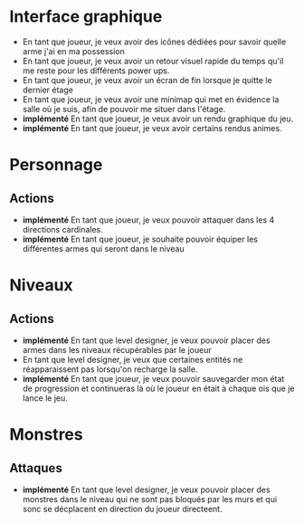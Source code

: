# Interface graphique
- En tant que joueur, je veux avoir des icônes dédiées pour savoir quelle arme j'ai en ma possession
- En tant que joueur, je veux avoir un retour visuel rapide du temps qu'il me reste pour les différents power ups.
- En tant que joueur, je veux avoir un écran de fin lorsque je quitte le dernier étage
- En tant que joueur, je veux avoir une minimap qui met en évidence la salle où je suis, afin de pouvoir me situer dans l'étage.
- **implémenté** En tant que joueur, je veux avoir un rendu graphique du jeu.
- **implémenté** En tant que joueur, je veux avoir certains rendus animes.

# Personnage
## Actions
- **implémenté** En tant que joueur, je veux pouvoir attaquer dans les 4 directions cardinales.
- **implémenté** En tant que joueur, je souhaite pouvoir équiper les différentes armes qui seront dans le niveau

# Niveaux
## Actions
- **implémenté** En tant que level designer, je veux pouvoir placer des armes dans les niveaux récupérables par le joueur
- En tant que level designer, je veux que certaines entités ne réapparaissent pas lorsqu'on recharge la salle.
- **implémenté** En tant que joueur, je veux pouvoir sauvegarder mon état de progression et continueras là où le joueur en était à chaque ois que je lance le jeu.

# Monstres
## Attaques
- **implémenté** En tant que level designer, je veux pouvoir placer des monstres dans le niveau qui ne sont pas bloqués par les murs et qui sonc se décplacent en direction du joueur directeent.









